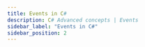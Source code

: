 ```yaml
---
title: Events in C#
description: C# Advanced concepts | Events
sidebar_label: "Events in C#"
sidebar_position: 2
---
```

